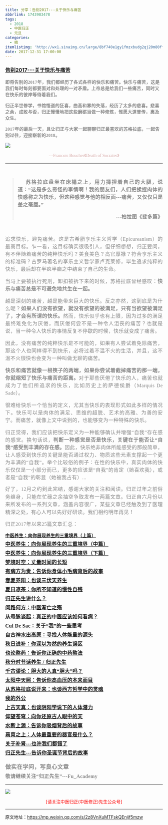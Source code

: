 ```yaml
---
title: 分享：告别2017---关于快乐与痛苦
abbrlink: 1743983478
tags:
  - 2018
  - 中医归正
  - 元旦
categories:
  - 摘
itemlistimg: 'http://wx1.sinaimg.cn/large/8bf740e1gy1fmzxbudg2qj20m80ffki2.jpg'
date: 2017-12-31 17:00:00
---
```

###  [告别2017---关于快乐与痛苦](https://mp.weixin.qq.com/s/2z8VnXuMTFskQEnijf5mzw "跳转至原文")

<div class="rich_media_content ">
                    <p style="margin-bottom: 15px;margin-top: 10px;"><strong style="white-space: normal;font-family: 仿宋;letter-spacing: 0.5px;text-align: justify;color: rgb(62, 62, 62);font-size: 14px;max-width: 100%;box-sizing: border-box !important;word-wrap: break-word !important;"><span style="font-size: 16px;max-width: 100%;color: rgb(136, 136, 136);box-sizing: border-box !important;word-wrap: break-word !important;"><strong style="color: rgb(62, 62, 62);font-size: 14px;max-width: 100%;box-sizing: border-box !important;word-wrap: break-word !important;"><span style="max-width: 100%;color: rgb(136, 136, 136);box-sizing: border-box !important;word-wrap: break-word !important;"><strong style="color: rgb(62, 62, 62);max-width: 100%;box-sizing: border-box !important;word-wrap: break-word !important;"><span style="font-size: 16px;max-width: 100%;color: rgb(136, 136, 136);box-sizing: border-box !important;word-wrap: break-word !important;"><strong style="color: rgb(62, 62, 62);font-size: 14px;max-width: 100%;box-sizing: border-box !important;word-wrap: break-word !important;"><span style="max-width: 100%;color: rgb(136, 136, 136);box-sizing: border-box !important;word-wrap: break-word !important;"><strong style="color: rgb(62, 62, 62);max-width: 100%;box-sizing: border-box !important;word-wrap: break-word !important;"><span style="max-width: 100%;color: rgb(136, 136, 136);box-sizing: border-box !important;word-wrap: break-word !important;">即将告别的2017年，我们都经历了各式各样的快乐和痛苦。</span></strong></span></strong></span></strong></span></strong></span></strong><strong style="font-family: 仿宋;letter-spacing: 0.5px;text-align: justify;color: rgb(62, 62, 62);font-size: 14px;max-width: 100%;box-sizing: border-box !important;word-wrap: break-word !important;"><span style="font-size: 16px;max-width: 100%;color: rgb(136, 136, 136);box-sizing: border-box !important;word-wrap: break-word !important;"><strong style="color: rgb(62, 62, 62);font-size: 14px;max-width: 100%;box-sizing: border-box !important;word-wrap: break-word !important;"><span style="max-width: 100%;color: rgb(136, 136, 136);box-sizing: border-box !important;word-wrap: break-word !important;"><strong style="color: rgb(62, 62, 62);max-width: 100%;box-sizing: border-box !important;word-wrap: break-word !important;"><span style="font-size: 16px;max-width: 100%;color: rgb(136, 136, 136);box-sizing: border-box !important;word-wrap: break-word !important;"><strong style="color: rgb(62, 62, 62);font-size: 14px;max-width: 100%;box-sizing: border-box !important;word-wrap: break-word !important;"><span style="max-width: 100%;color: rgb(136, 136, 136);box-sizing: border-box !important;word-wrap: break-word !important;"><strong style="color: rgb(62, 62, 62);max-width: 100%;box-sizing: border-box !important;word-wrap: break-word !important;"><span style="max-width: 100%;color: rgb(136, 136, 136);box-sizing: border-box !important;word-wrap: break-word !important;">快乐与痛苦，这是我们每时每刻都要面对和处理的一对矛盾。</span></strong></span></strong></span></strong></span></strong></span></strong><strong style="font-family: 仿宋;letter-spacing: 0.5px;text-align: justify;color: rgb(62, 62, 62);font-size: 14px;max-width: 100%;box-sizing: border-box !important;word-wrap: break-word !important;"><span style="font-size: 16px;max-width: 100%;color: rgb(136, 136, 136);box-sizing: border-box !important;word-wrap: break-word !important;"><strong style="color: rgb(62, 62, 62);font-size: 14px;max-width: 100%;box-sizing: border-box !important;word-wrap: break-word !important;"><span style="max-width: 100%;color: rgb(136, 136, 136);box-sizing: border-box !important;word-wrap: break-word !important;"><strong style="color: rgb(62, 62, 62);max-width: 100%;box-sizing: border-box !important;word-wrap: break-word !important;"><span style="font-size: 16px;max-width: 100%;color: rgb(136, 136, 136);box-sizing: border-box !important;word-wrap: break-word !important;"><strong style="color: rgb(62, 62, 62);font-size: 14px;max-width: 100%;box-sizing: border-box !important;word-wrap: break-word !important;"><span style="max-width: 100%;color: rgb(136, 136, 136);box-sizing: border-box !important;word-wrap: break-word !important;"><strong style="color: rgb(62, 62, 62);max-width: 100%;box-sizing: border-box !important;word-wrap: break-word !important;"><span style="max-width: 100%;color: rgb(136, 136, 136);box-sizing: border-box !important;word-wrap: break-word !important;">上帝总是给我们一些痛苦，同时又在快乐的彼岸等待着我们。</span></strong></span></strong></span></strong></span></strong></span></strong></p><p style="margin-top: 15px;margin-bottom: 15px;"><strong style="font-family: 仿宋;letter-spacing: 0.5px;text-align: justify;color: rgb(62, 62, 62);font-size: 14px;max-width: 100%;box-sizing: border-box !important;word-wrap: break-word !important;"><span style="font-size: 16px;max-width: 100%;color: rgb(136, 136, 136);box-sizing: border-box !important;word-wrap: break-word !important;"><strong style="color: rgb(62, 62, 62);font-size: 14px;max-width: 100%;box-sizing: border-box !important;word-wrap: break-word !important;"><span style="max-width: 100%;color: rgb(136, 136, 136);box-sizing: border-box !important;word-wrap: break-word !important;"><strong style="color: rgb(62, 62, 62);max-width: 100%;box-sizing: border-box !important;word-wrap: break-word !important;"><span style="font-size: 16px;max-width: 100%;color: rgb(136, 136, 136);box-sizing: border-box !important;word-wrap: break-word !important;"><strong style="color: rgb(62, 62, 62);font-size: 14px;max-width: 100%;box-sizing: border-box !important;word-wrap: break-word !important;"><span style="max-width: 100%;color: rgb(136, 136, 136);box-sizing: border-box !important;word-wrap: break-word !important;"><strong style="color: rgb(62, 62, 62);max-width: 100%;box-sizing: border-box !important;word-wrap: break-word !important;"><span style="max-width: 100%;color: rgb(136, 136, 136);box-sizing: border-box !important;word-wrap: break-word !important;">归正半世修学，书馆悟道的狂喜，曲高和寡的失落，经历了太多的悲喜。悲喜之余，成败与否，归正慢慢地把这些磨砺当做一种修炼，惟愿大道普传，惠及众生。</span></strong></span></strong></span></strong></span></strong></span></strong></p><p style="margin-top: 15px;margin-bottom: 15px;"><strong style="font-family: 仿宋;letter-spacing: 0.5px;text-align: justify;color: rgb(62, 62, 62);font-size: 14px;max-width: 100%;box-sizing: border-box !important;word-wrap: break-word !important;"><span style="font-size: 16px;max-width: 100%;color: rgb(136, 136, 136);box-sizing: border-box !important;word-wrap: break-word !important;"><strong style="color: rgb(62, 62, 62);font-size: 14px;max-width: 100%;box-sizing: border-box !important;word-wrap: break-word !important;"><span style="max-width: 100%;color: rgb(136, 136, 136);box-sizing: border-box !important;word-wrap: break-word !important;"><strong style="color: rgb(62, 62, 62);max-width: 100%;box-sizing: border-box !important;word-wrap: break-word !important;"><span style="font-size: 16px;max-width: 100%;color: rgb(136, 136, 136);box-sizing: border-box !important;word-wrap: break-word !important;"><strong style="color: rgb(62, 62, 62);font-size: 14px;max-width: 100%;box-sizing: border-box !important;word-wrap: break-word !important;"><span style="max-width: 100%;color: rgb(136, 136, 136);box-sizing: border-box !important;word-wrap: break-word !important;"><strong style="color: rgb(62, 62, 62);max-width: 100%;box-sizing: border-box !important;word-wrap: break-word !important;"><span style="max-width: 100%;color: rgb(136, 136, 136);box-sizing: border-box !important;word-wrap: break-word !important;">2017年的最后一天，且让归正与大家一起聊聊归正最喜欢的苏格拉底，一起告别过往，迎接崭新的2018。</span></strong></span></strong></span></strong></span></strong></span></strong></p><p style="margin-top: 15px;"><img style="clear: both; display: block; margin:auto;" src="http://wx1.sinaimg.cn/large/8bf740e1gy1fmzxbudg2qj20m80ffki2.jpg" data-copyright="0" style="" class="" data-ratio="0.69375" data-w="800"  /></p><p style="margin-bottom: 5px;white-space: normal;text-align: center;line-height: normal;margin-top: 5px;"><span style="font-family: 仿宋;max-width: 100%;color: rgb(215, 171, 169);font-size: 14px;line-height: 22.4px;box-sizing: border-box !important;word-wrap: break-word !important;">---Francois Boucher</span><span style="color: rgb(215, 171, 169);font-family: 仿宋;font-size: 14px;">《Death of Socrates》</span></p><hr  /><p style="margin-bottom: 5px;white-space: normal;text-align: center;line-height: normal;margin-top: 5px;"><br  /><span style="color: rgb(215, 171, 169);font-family: 仿宋;font-size: 14px;"></span></p><blockquote><p style="text-align: justify;"><strong><span style="color: rgb(136, 136, 136);font-family: 仿宋;font-size: 16px;letter-spacing: 0.5px;text-align: justify;">&nbsp; &nbsp; 苏格拉底盘坐在床榻之上，用力揉捏着自己的大腿，说道：“这是多么奇怪的事情啊！我的朋友们，人们把揉捏肉体的快感称之为快乐，但这种感觉与他的相反面---痛苦，又仅仅只是差之毫厘。”</span></strong></p><p style="text-align: right;margin-top: 15px;"><strong><span style="color: rgb(136, 136, 136);font-family: 仿宋;font-size: 16px;letter-spacing: 0.5px;text-align: justify;">---柏拉图《斐多篇》</span></strong></p></blockquote><p style="text-align: justify;"><span style="color: rgb(136, 136, 136);font-family: 仿宋;font-size: 16px;letter-spacing: 0.5px;text-align: justify;">&nbsp;</span></p><p style="text-align: justify;margin-bottom: 15px;margin-top: 15px;"><span style="color: rgb(136, 136, 136);font-family: 仿宋;font-size: 16px;letter-spacing: 0.5px;text-align: justify;">追求快乐，避免痛苦。这是古希腊享乐主义哲学（Epicureanism）的最高目标。乍一看，这目标确实很吸引人，但仔细想想，归正要问，有不伴随着痛苦的纯粹快乐吗？美食美色？高官厚禄？符合享乐主义的标准码？古罗马著名的享乐主义哲学家卢克莱修，毕生追求纯粹的快乐，最后却在半疯半癫之中结束了自己的生命。</span></p><p style="text-align: justify;margin-bottom: 15px;margin-top: 15px;"><span style="color: rgb(136, 136, 136);font-family: 仿宋;font-size: 16px;letter-spacing: 0.5px;">当马上要被执行死刑，卸扣被拆下来的时候，苏格拉底曾经感叹：</span><strong><span style="color: rgb(136, 136, 136);font-family: 仿宋;font-size: 16px;letter-spacing: 0.5px;">快乐与痛苦总是不可避免地共生在一起。</span></strong></p><p style="text-align: justify;margin-bottom: 15px;margin-top: 15px;"><span style="color: rgb(136, 136, 136);font-family: 仿宋;font-size: 16px;letter-spacing: 0.5px;">越是深刻的痛苦，越是能带来巨大的快乐。反之亦然，这到底是为什么呢？<strong>如果人们没有欲望，就没有欲望的被满足，只有当欲望被满足了，才会有所谓的快乐。</strong>然而，快乐似乎也有上限，因为过多的满足最终难免化为厌倦，而厌倦何尝不是一种令人沮丧的痛苦？也就是说，当一种令人快乐的事情反复不停歇的时候，快乐就变成了痛苦。</span></p><p style="text-align: justify;margin-bottom: 15px;margin-top: 15px;"><span style="color: rgb(136, 136, 136);font-family: 仿宋;font-size: 16px;letter-spacing: 0.5px;">因此，没有痛苦的纯粹快乐是不可能的，如果有人尝试着免除痛苦，那这个人也同样得不到快乐，必将过着不温不火的生活，并且，这不温不火很快也会变为一种叫做无聊的痛苦。</span></p><p style="text-align: justify;margin-bottom: 15px;margin-top: 15px;"><strong><span style="color: rgb(136, 136, 136);font-family: 仿宋;font-size: 16px;letter-spacing: 0.5px;">快乐和痛苦就像一根筷子的两端，如果你尝试着截掉痛苦的那一端，你就缩短了快乐与痛苦的距离。</span></strong><span style="color: rgb(136, 136, 136);font-family: 仿宋;font-size: 16px;letter-spacing: 0.5px;">对于那些厌倦了快乐的人，痛苦也就成为了他们所追求的快乐，比如历史上的萨德侯爵（Marquis De Sade）。</span></p><p style="text-align: justify;margin-bottom: 15px;margin-top: 15px;"><span style="color: rgb(136, 136, 136);font-family: 仿宋;font-size: 16px;letter-spacing: 0.5px;">很难给快乐一个恰当的定义，尤其当快乐的表现形式如此多样的情况下。快乐可以是肉体的满足、思维的超脱、艺术的高雅、为善的安宁。而痛苦，就像上文中说到的，也能够变为一种特殊的快乐。</span></p><p style="text-align: justify;margin-bottom: 15px;margin-top: 15px;"><span style="color: rgb(136, 136, 136);font-family: 仿宋;font-size: 16px;letter-spacing: 0.5px;">归正觉得，我们应该把快乐定义为一种能够确认并增强“自我”存在感的感觉。换句话说，<strong>判断一种感觉是否是快乐，关键在于能否让“自我”感受到丰满的存在感。</strong>因此，快乐绝非肉体所能感受的那般简单，让人感受到快乐的关键是能否通过权力、物质这些元素支撑起一个更为丰满的“自我”。举个比较俗的例子：在性的快乐中，真实肉体的快乐仅仅是一小部分而已，更多的应该是“自我”的肯定（她喜欢我），或者是“自我”的彰显（她被我占有）...</span></p><p style="text-align: justify;margin-bottom: 15px;margin-top: 15px;line-height: 1.75em;"><span style="color: rgb(136, 136, 136);font-family: 仿宋;font-size: 16px;letter-spacing: 0.5px;">好了，12月之约到此完结，感谢大家的关注和阅读。归正过年之前俗务缠身，只能在忙碌之余抽空争取发布一两篇文章。归正自六月份以来所发布的一系列文章，涵盖内容很广，某些文章已经触及到了医理精深之处，有心人可以先好好研</span><span style="color: rgb(136, 136, 136);font-family: 仿宋;font-size: 16px;letter-spacing: 0.5px;">读。我们相约明年再见！</span></p><p style="text-align: justify;margin-bottom: 15px;margin-top: 15px;line-height: 1.5em;"><span style="color: rgb(136, 136, 136);font-family: 仿宋;font-size: 16px;letter-spacing: 0.5px;">归正2017年以来25篇文章汇总：</span></p><p style="text-align: justify;margin-top: 5px;margin-bottom: 5px;line-height: normal;"><span style="font-size: 14px;text-decoration: underline;"><strong><span style="font-size: 14px;text-decoration: underline;color: rgb(136, 136, 136);font-family: 仿宋;letter-spacing: 0.5px;"><a href="https://mp.weixin.qq.com/s?__biz=MzI5NzQzMzY5NQ==&amp;mid=2247483738&amp;idx=1&amp;sn=6df0bdc658a3b47de077234414598f00&amp;chksm=ecb46e6adbc3e77cd332210d6f326203cf603c202baf801667d165b88af8f9d634a9b80d2e68&amp;scene=21#wechat_redirect" target="_blank">中医养生：向你展现养生的三重境界（上篇）</a></span></strong></span></p><p style="text-align: justify;margin-top: 5px;margin-bottom: 5px;line-height: normal;"><span style="font-size: 14px;text-decoration: underline;"><strong><span style="text-decoration: underline;color: rgb(136, 136, 136);font-family: 仿宋;font-size: 16px;letter-spacing: 0.5px;"><a href="https://mp.weixin.qq.com/s?__biz=MzI5NzQzMzY5NQ==&amp;mid=2247483745&amp;idx=1&amp;sn=035a710be7acc8b12db19ca53af555fb&amp;chksm=ecb46e51dbc3e7470ffe47988023fc1b6c0a54d114a5aaede818f315b64afe00699447adfb60&amp;scene=21#wechat_redirect" target="_blank">中医养生：向你展现养生的三重境界（中篇）</a><br  /></span></strong></span></p><p style="text-align: justify;margin-top: 5px;margin-bottom: 5px;line-height: normal;"><span style="font-size: 14px;text-decoration: underline;"><strong><span style="text-decoration: underline;color: rgb(136, 136, 136);font-family: 仿宋;font-size: 16px;letter-spacing: 0.5px;"><a href="https://mp.weixin.qq.com/s?__biz=MzI5NzQzMzY5NQ==&amp;mid=2247483760&amp;idx=1&amp;sn=d706147f639ad7334c4cee224d2a7a84&amp;chksm=ecb46e40dbc3e75634fca713f5f5e2e305d6d15081c85f338291a5f5e512f18b0170bae490c3&amp;scene=21#wechat_redirect" target="_blank">中医养生：向你展现养生的三重境界（下篇）</a></span></strong></span></p><p style="text-align: justify;margin-top: 5px;margin-bottom: 5px;line-height: normal;"><span style="font-size: 14px;text-decoration: underline;"><strong><span style="text-decoration: underline;color: rgb(136, 136, 136);font-family: 仿宋;font-size: 16px;letter-spacing: 0.5px;"><a href="https://mp.weixin.qq.com/s?__biz=MzI5NzQzMzY5NQ==&amp;mid=2247483766&amp;idx=1&amp;sn=60a1b125fb3e7e7078012934ae88dede&amp;chksm=ecb46e46dbc3e7509fc183e1e2451fcb3363b1797d4df5e985a3be3c58ac06d957e10b105fa6&amp;scene=21#wechat_redirect" target="_blank">梦境时空：丈量时间的长短</a><br  /></span></strong></span></p><p style="text-align: justify;margin-top: 5px;margin-bottom: 5px;line-height: normal;"><span style="font-size: 14px;text-decoration: underline;"><strong><span style="text-decoration: underline;color: rgb(136, 136, 136);font-family: 仿宋;font-size: 16px;letter-spacing: 0.5px;"><a href="https://mp.weixin.qq.com/s?__biz=MzI5NzQzMzY5NQ==&amp;mid=2247483771&amp;idx=1&amp;sn=a3d1d0ffe53a8b3013ea356aa7ebf147&amp;chksm=ecb46e4bdbc3e75dbc4af5a11c7efa50d1f2807f277341ed16fb8acd149bb5bfc127ea4542bd&amp;scene=21#wechat_redirect" target="_blank">有病方为贵：告诉你身体小毛病背后的故事</a></span></strong></span></p><p style="text-align: justify;margin-top: 5px;margin-bottom: 5px;line-height: normal;"><span style="font-size: 14px;text-decoration: underline;"><strong><span style="text-decoration: underline;color: rgb(136, 136, 136);font-family: 仿宋;font-size: 16px;letter-spacing: 0.5px;"><a href="https://mp.weixin.qq.com/s?__biz=MzI5NzQzMzY5NQ==&amp;mid=2247483798&amp;idx=1&amp;sn=e7b0185b17eaaf5560f916b51fd63e51&amp;chksm=ecb46ea6dbc3e7b04f7857626a7c7b625ebc4eeecf9c87b7a810c4cded75a20e7c9b1b271663&amp;scene=21#wechat_redirect" target="_blank">春夏养阳：也谈三伏天养生</a><br  /></span></strong></span></p><p style="text-align: justify;margin-top: 5px;margin-bottom: 5px;line-height: normal;"><span style="font-size: 14px;text-decoration: underline;"><strong><span style="text-decoration: underline;color: rgb(136, 136, 136);font-family: 仿宋;font-size: 16px;letter-spacing: 0.5px;"><a href="https://mp.weixin.qq.com/s?__biz=MzI5NzQzMzY5NQ==&amp;mid=2247483799&amp;idx=1&amp;sn=c5200eef8fe70ac309b2cbd902ea4d36&amp;chksm=ecb46ea7dbc3e7b1db4dfa7f1c19f92b93edf5e7842952a838a1cece61e76ccb2e2dbebb4b1c&amp;scene=21#wechat_redirect" target="_blank">夏日凉茶：你所不知道的慢性自残</a><br  /></span></strong></span></p><p style="text-align: justify;margin-top: 5px;margin-bottom: 5px;line-height: normal;"><span style="font-size: 14px;text-decoration: underline;"><strong><span style="text-decoration: underline;color: rgb(136, 136, 136);font-family: 仿宋;font-size: 16px;letter-spacing: 0.5px;"><a href="https://mp.weixin.qq.com/s?__biz=MzI5NzQzMzY5NQ==&amp;mid=2247483801&amp;idx=1&amp;sn=af7d7ea7073d4c9f28efcc49b3d10c9b&amp;chksm=ecb46ea9dbc3e7bf94b881192836b5d610cac9646f183c997fca09dab969130ef4f852cfc67f&amp;scene=21#wechat_redirect" target="_blank">归正先生讲什么？</a><br  /></span></strong></span></p><p style="text-align: justify;margin-top: 5px;margin-bottom: 5px;line-height: normal;"><span style="font-size: 14px;text-decoration: underline;"><strong><span style="text-decoration: underline;color: rgb(136, 136, 136);font-family: 仿宋;font-size: 16px;letter-spacing: 0.5px;"><a href="https://mp.weixin.qq.com/s?__biz=MzI5NzQzMzY5NQ==&amp;mid=2247483810&amp;idx=1&amp;sn=76cf625456e4eb1471582c069c78f59c&amp;chksm=ecb46e92dbc3e784b8c66c85e67fc74d6dd1237916c9b5ad15bb778f10feb2877992183e28ff&amp;scene=21#wechat_redirect" target="_blank">问路何方：中医渐亡之殇</a><br  /></span></strong></span></p><p style="text-align: justify;margin-top: 5px;margin-bottom: 5px;line-height: normal;"><span style="font-size: 14px;text-decoration: underline;"><strong><span style="text-decoration: underline;color: rgb(136, 136, 136);font-family: 仿宋;font-size: 16px;letter-spacing: 0.5px;"><a href="https://mp.weixin.qq.com/s?__biz=MzI5NzQzMzY5NQ==&amp;mid=2247483812&amp;idx=1&amp;sn=64bff99265c512826eb439d0c9f34d4a&amp;chksm=ecb46e94dbc3e782c37d636bb3a84a5d54d1db38baf6b9c61c0ed8b4ddd39eedb035d6c5c36e&amp;scene=21#wechat_redirect" target="_blank">从号脉谈起：真正的中医应该如何看病？</a><br  /></span></strong></span></p><p style="text-align: justify;margin-top: 5px;margin-bottom: 5px;line-height: normal;"><span style="font-size: 14px;text-decoration: underline;"><strong><span style="text-decoration: underline;color: rgb(136, 136, 136);font-family: 仿宋;font-size: 16px;letter-spacing: 0.5px;"><a href="https://mp.weixin.qq.com/s?__biz=MzI5NzQzMzY5NQ==&amp;mid=2247483832&amp;idx=1&amp;sn=428a44ef5a7b776dbe99688fd57b1b24&amp;chksm=ecb46e88dbc3e79efdc16e7a29ff423191b34cf66e8fa397e115569f168162371274f2f12d49&amp;scene=21#wechat_redirect" target="_blank">Cul De Sac：关于“我”的一些思考</a><br  /></span></strong></span></p><p style="text-align: justify;margin-top: 5px;margin-bottom: 5px;line-height: normal;"><span style="font-size: 14px;text-decoration: underline;"><strong><span style="text-decoration: underline;color: rgb(136, 136, 136);font-family: 仿宋;font-size: 16px;letter-spacing: 0.5px;"><a href="https://mp.weixin.qq.com/s?__biz=MzI5NzQzMzY5NQ==&amp;mid=2247483837&amp;idx=1&amp;sn=ee187f53d00e93d4df6fcf2d4cecd2a9&amp;chksm=ecb46e8ddbc3e79b68c067618a189e628651cf85a23b947cdb7e4aa3a1edd3b4f100d4566b97&amp;scene=21#wechat_redirect" target="_blank">自古神水出高原：寻找人体能量的源头</a><br  /></span></strong></span></p><p style="text-align: justify;margin-top: 5px;margin-bottom: 5px;line-height: normal;"><span style="font-size: 14px;text-decoration: underline;"><strong><span style="text-decoration: underline;color: rgb(136, 136, 136);font-family: 仿宋;font-size: 16px;letter-spacing: 0.5px;"><a href="https://mp.weixin.qq.com/s?__biz=MzI5NzQzMzY5NQ==&amp;mid=2247483847&amp;idx=1&amp;sn=f02c5a071da452eb11bc6bb9c0199a27&amp;chksm=ecb46ef7dbc3e7e16a5a0dae76ad0c4b7b1bcaea6f8d8b4443ef3856dc04330aaaf1303c4264&amp;scene=21#wechat_redirect" target="_blank">秋日进补：你深以为然的养生误区</a><br  /></span></strong></span></p><p style="text-align: justify;margin-top: 5px;margin-bottom: 5px;line-height: normal;"><span style="font-size: 14px;text-decoration: underline;"><strong><span style="text-decoration: underline;color: rgb(136, 136, 136);font-family: 仿宋;font-size: 16px;letter-spacing: 0.5px;"><a href="https://mp.weixin.qq.com/s?__biz=MzI5NzQzMzY5NQ==&amp;mid=2247483854&amp;idx=1&amp;sn=71937c7a10eadbf9c1d6f1d8755b073c&amp;chksm=ecb46efedbc3e7e83ef37e5c8cf213d695a7810713338efb1bd41e6c79a0739deecf6301362a&amp;scene=21#wechat_redirect" target="_blank">也论熬药：告诉你正确的中药熬法</a><br  /></span></strong></span></p><p style="text-align: justify;margin-top: 5px;margin-bottom: 5px;line-height: normal;"><span style="font-size: 14px;text-decoration: underline;"><strong><span style="text-decoration: underline;color: rgb(136, 136, 136);font-family: 仿宋;font-size: 16px;letter-spacing: 0.5px;"><a href="https://mp.weixin.qq.com/s?__biz=MzI5NzQzMzY5NQ==&amp;mid=2247483860&amp;idx=1&amp;sn=f010bdaff9f9d6e4cbb856f55a614eaf&amp;chksm=ecb46ee4dbc3e7f2cc01dd6603e654d76f2eab9aa7e5b64e3fa7daae7f4446e68119edbe633b&amp;scene=21#wechat_redirect" target="_blank">秋分时节话养生 / 归正先生</a><br  /></span></strong></span></p><p style="text-align: justify;margin-top: 5px;margin-bottom: 5px;line-height: normal;"><span style="font-size: 14px;text-decoration: underline;"><strong><span style="text-decoration: underline;color: rgb(136, 136, 136);font-family: 仿宋;font-size: 16px;letter-spacing: 0.5px;"><a href="https://mp.weixin.qq.com/s?__biz=MzI5NzQzMzY5NQ==&amp;mid=2247483862&amp;idx=1&amp;sn=c55291ece71c1df6b96183a285de4821&amp;chksm=ecb46ee6dbc3e7f01e06968b6ac7aa4a07fd5ac11f0bd0b80880f8c06a37172608ea2cfe5b9c&amp;scene=21#wechat_redirect" target="_blank">千古谬论：胆大的人真“胆大”吗？</a><br  /></span></strong></span></p><p style="text-align: justify;margin-top: 5px;margin-bottom: 5px;line-height: normal;"><span style="font-size: 14px;text-decoration: underline;"><strong><span style="text-decoration: underline;color: rgb(136, 136, 136);font-family: 仿宋;font-size: 16px;letter-spacing: 0.5px;"><a href="https://mp.weixin.qq.com/s?__biz=MzI5NzQzMzY5NQ==&amp;mid=2247483930&amp;idx=1&amp;sn=69bb9204d5623bd7bf3e6a7304f60934&amp;chksm=ecb46d2adbc3e43c175ebc775fd65c56060589cc197402811eaf726ef490ebcc430342f5b9b2&amp;scene=21#wechat_redirect" target="_blank">太阳中天照：告诉你高血压的本来面目</a></span></strong></span></p><p style="text-align: justify;margin-top: 5px;margin-bottom: 5px;line-height: normal;"><span style="font-size: 14px;text-decoration: underline;"><strong><span style="text-decoration: underline;color: rgb(136, 136, 136);font-family: 仿宋;font-size: 16px;letter-spacing: 0.5px;"><a href="https://mp.weixin.qq.com/s?__biz=MzI5NzQzMzY5NQ==&amp;mid=2247483938&amp;idx=1&amp;sn=fac0d164ecca07cf6300c1e0a44b1c9e&amp;chksm=ecb46d12dbc3e40461c2d4e1388d7764f34d5533ee88321cce01a6db602157ff4ca50f1dc796&amp;scene=21#wechat_redirect" target="_blank">从苏格拉底说开来：也谈西方哲学中的灵魂</a><br  /></span></strong></span></p><p style="text-align: justify;margin-top: 5px;margin-bottom: 5px;line-height: normal;"><span style="font-size: 14px;text-decoration: underline;"><strong><span style="text-decoration: underline;color: rgb(136, 136, 136);font-family: 仿宋;font-size: 16px;letter-spacing: 0.5px;"><a href="https://mp.weixin.qq.com/s?__biz=MzI5NzQzMzY5NQ==&amp;mid=2247483946&amp;idx=1&amp;sn=ea0bcd7f5add86208cff4173eadf6556&amp;chksm=ecb46d1adbc3e40cd0deb6d82999f4e138aeccfbcc696966f0eab5f4732075037fa7eb6caa07&amp;scene=21#wechat_redirect" target="_blank">我的外公</a><br  /></span></strong></span></p><p style="text-align: justify;margin-top: 5px;margin-bottom: 5px;line-height: normal;"><span style="font-size: 14px;text-decoration: underline;"><strong><span style="text-decoration: underline;color: rgb(136, 136, 136);font-family: 仿宋;font-size: 16px;letter-spacing: 0.5px;"><a href="https://mp.weixin.qq.com/s?__biz=MzI5NzQzMzY5NQ==&amp;mid=2247483962&amp;idx=1&amp;sn=6be5770bbdd904f8217bb21488377fa6&amp;chksm=ecb46d0adbc3e41ce6dd2ab0ff37d30a40d735e4c3e6ebc7f92aa9038eb2c5f1f35a188aab7e&amp;scene=21#wechat_redirect" target="_blank">上古天真：也谈阴阳学说下的人体潜力</a><br  /></span></strong></span></p><p style="text-align: justify;margin-top: 5px;margin-bottom: 5px;line-height: normal;"><span style="font-size: 14px;text-decoration: underline;"><strong><span style="text-decoration: underline;color: rgb(136, 136, 136);font-family: 仿宋;font-size: 16px;letter-spacing: 0.5px;"><a href="https://mp.weixin.qq.com/s?__biz=MzI5NzQzMzY5NQ==&amp;mid=2247483964&amp;idx=1&amp;sn=f3981bc0edee904bfcf1f8318ba17db9&amp;chksm=ecb46d0cdbc3e41a1b9690db7c84e9150a12dd3fba6ddcb109fc3dec54f2a88f6f540db9b44b&amp;scene=21#wechat_redirect" target="_blank">仰望苍穹：向你还原古人眼中的天</a><br  /></span></strong></span></p><p style="text-align: justify;margin-top: 5px;margin-bottom: 5px;line-height: normal;"><span style="font-size: 14px;text-decoration: underline;"><strong><span style="text-decoration: underline;color: rgb(136, 136, 136);font-family: 仿宋;font-size: 16px;letter-spacing: 0.5px;"><a href="https://mp.weixin.qq.com/s?__biz=MzI5NzQzMzY5NQ==&amp;mid=2247483973&amp;idx=1&amp;sn=2bd49047a64a8cc89440502b88291d5e&amp;chksm=ecb46d75dbc3e4634b083d516c35733e80abc21505a8ddbc737739227b6460f06c9c9f2116c0&amp;scene=21#wechat_redirect" target="_blank">水断上源：告诉你吸烟背后的故事</a><br  /></span></strong></span></p><p style="text-align: justify;margin-top: 5px;margin-bottom: 5px;line-height: normal;"><span style="font-size: 14px;text-decoration: underline;"><strong><span style="text-decoration: underline;color: rgb(136, 136, 136);font-family: 仿宋;font-size: 16px;letter-spacing: 0.5px;"><a href="https://mp.weixin.qq.com/s?__biz=MzI5NzQzMzY5NQ==&amp;mid=2247483978&amp;idx=1&amp;sn=8a2b070cdea10f3e13c9a26ed681ac5f&amp;chksm=ecb46d7adbc3e46c5200a646a4ff3d08a03fd76ccc80f345cd6abeab27281086a1f37ddac95c&amp;scene=21#wechat_redirect" target="_blank">鬲肓之上：人体最重要的器官是什么？</a><br  /></span></strong></span></p><p style="text-align: justify;margin-top: 5px;margin-bottom: 5px;line-height: normal;"><span style="font-size: 14px;text-decoration: underline;"><strong><span style="text-decoration: underline;color: rgb(136, 136, 136);font-family: 仿宋;font-size: 16px;letter-spacing: 0.5px;"><a href="https://mp.weixin.qq.com/s?__biz=MzI5NzQzMzY5NQ==&amp;mid=2247483985&amp;idx=1&amp;sn=b780a7a5cd02671a3b702ed55dbcd0d1&amp;chksm=ecb46d61dbc3e47799e5ae15f1dc74f3514b42c458397fb31bf8e79e1de64d70857dd676eaaf&amp;scene=21#wechat_redirect" target="_blank">关于补肾---也许我们都错了</a><br  /></span></strong></span></p><p style="text-align: justify;margin-top: 5px;margin-bottom: 5px;line-height: normal;"><span style="font-size: 14px;text-decoration: underline;"><strong><span style="text-decoration: underline;color: rgb(136, 136, 136);font-family: 仿宋;font-size: 16px;letter-spacing: 0.5px;"><a href="https://mp.weixin.qq.com/s?__biz=MzI5NzQzMzY5NQ==&amp;mid=2247483991&amp;idx=1&amp;sn=ef55fc2509fd0960009f7f481e49367f&amp;chksm=ecb46d67dbc3e471baff1563266c0a68d0f614f95f394abdfcdd12b03ade90f9ce62bac5e9f5&amp;scene=21#wechat_redirect" target="_blank">归正先生---告诉你圣诞节背后的故事</a></span></strong></span><span style="font-size: 14px;"><strong><span style="color: rgb(136, 136, 136);font-family: 仿宋;font-size: 16px;letter-spacing: 0.5px;"><br  /></span></strong></span></p><p style="margin-top: 20px;margin-bottom: 5px;white-space: normal;text-align: justify;"><span style="font-size: 18px;"><strong><span style="color: rgb(136, 136, 136);font-family: 仿宋;letter-spacing: 0.5px;">做实在学问，写良心文章</span></strong></span></p><p style="margin-top: 5px;margin-bottom: 15px;white-space: normal;line-height: normal;"><span style="font-size: 18px;"><strong><span style="color: rgb(136, 136, 136);font-family: 仿宋;font-size: 16px;letter-spacing: 0.5px;text-align: justify;">敬请继续关注“归正先生”---Fu_Academy</span></strong></span></p><hr style="white-space: normal;"  />
					<img style="clear: both; display: block; margin:auto;" src="http://wx1.sinaimg.cn/mw690/8bf740e1gy1fgqt1hfuomj20hs0bzmyp.jpg" /><p style="text-align: center; color: red">[请关注中医归正(中医修正)先生公众号]</p><hr />
                </div>



原文地址：https://mp.weixin.qq.com/s/2z8VnXuMTFskQEnijf5mzw
